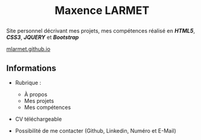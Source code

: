 # <p align="center">Maxence LARMET</p>


Site personnel décrivant mes projets, mes compétences réalisé en ***HTML5***, ***CSS3***, ***JQUERY*** et ***Bootstrap***

[mlarmet.github.io](https://mlarmet.github.io)

## Informations

- Rubrique :
  - À propos
  - Mes projets
  - Mes compétences
- CV téléchargeable

- Possibilité de me contacter (Github, Linkedin, Numéro et E-Mail)
